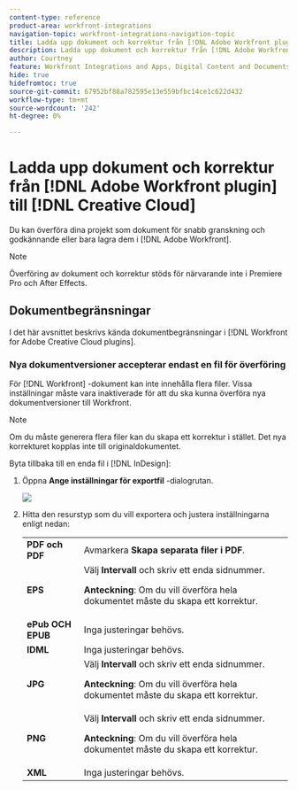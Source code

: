 ```yaml
---
content-type: reference
product-area: workfront-integrations
navigation-topic: workfront-integrations-navigation-topic
title: Ladda upp dokument och korrektur från [!DNL Adobe Workfront plugin] till [!DNL Creative Cloud]
description: Ladda upp dokument och korrektur från [!DNL Adobe Workfront plugin] till [!DNL Creative Cloud]
author: Courtney
feature: Workfront Integrations and Apps, Digital Content and Documents
hide: true
hidefromtoc: true
source-git-commit: 67952bf88a782595e13e559bfbc14ce1c622d432
workflow-type: tm+mt
source-wordcount: '242'
ht-degree: 0%

---
```



# Ladda upp dokument och korrektur från [!DNL Adobe Workfront plugin] till [!DNL Creative Cloud]

Du kan överföra dina projekt som dokument för snabb granskning och godkännande eller bara lagra dem i [!DNL Adobe Workfront].

>[!NOTE]
>
>Överföring av dokument och korrektur stöds för närvarande inte i Premiere Pro och After Effects.


## Dokumentbegränsningar

I det här avsnittet beskrivs kända dokumentbegränsningar i [!DNL Workfront for Adobe Creative Cloud plugins].

### Nya dokumentversioner accepterar endast en fil för överföring

För [!DNL Workfront] -dokument kan inte innehålla flera filer. Vissa inställningar måste vara inaktiverade för att du ska kunna överföra nya dokumentversioner till Workfront.

>[!NOTE]
>
>Om du måste generera flera filer kan du skapa ett korrektur i stället. Det nya korrekturet kopplas inte till originaldokumentet.



Byta tillbaka till en enda fil i [!DNL InDesign]:

1. Öppna **Ange inställningar för exportfil** -dialogrutan.

   ![](assets/file-export-settings.png)

1. Hitta den resurstyp som du vill exportera och justera inställningarna enligt nedan:

   <table>
    <tr>
    <td><strong>PDF och PDF</strong>
    </td>
    <td>Avmarkera <strong>Skapa separata filer i PDF</strong>.
    </td>
    </tr>
    <tr>
    <td><strong>EPS</strong>
    </td>
    <td>Välj <strong>Intervall</strong> och skriv ett enda sidnummer. 
    <p>
    <strong>Anteckning</strong>: Om du vill överföra hela dokumentet måste du skapa ett korrektur. 
    </td>
    </tr>
    <tr>
    <td><strong>ePub OCH EPUB</strong>
    </td>
    <td>Inga justeringar behövs.
    </td>
    </tr>
    <tr>
    <td><strong>IDML</strong>
    </td>
    <td>Inga justeringar behövs.
    </td>
    </tr>
    <tr>
    <td><strong>JPG</strong>
    </td>
    <td>Välj <strong>Intervall</strong> och skriv ett enda sidnummer. 
    <p>
    <strong>Anteckning</strong>: Om du vill överföra hela dokumentet måste du skapa ett korrektur. 
    </td>
    </tr>
    <tr>
    <td><strong>PNG</strong>
    </td>
    <td>Välj <strong>Intervall</strong> och skriv ett enda sidnummer. 
    <p>
    <strong>Anteckning</strong>: Om du vill överföra hela dokumentet måste du skapa ett korrektur. 
    </td>
    </tr>
    <tr>
    <td><strong>XML</strong>
    </td>
    <td>Inga justeringar behövs. 
    </td>
    </tr>
    </table>

